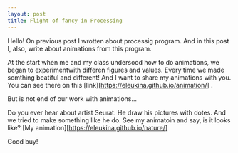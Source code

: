 ```yaml
---
layout: post
title: Flight of fancy in Processing
---
```

Hello! On previous post I wrotten about processig program. And in this post I, also, write about animations from this program.

At the start when me and my class undersood how to do animations, we began to experimentwith differen figures and values. Every time we made somthing beatiful and different! And I want to share my animations with you. You can see there on this [link][https://eleukina.github.io/animation/] .

But is not end of our work with animations...

Do you ever hear about artist Seurat. He draw his pictures with dotes. And we tried to make something like he do. See my animatoin and say, is it looks like?
[My animation][https://eleukina.github.io/nature/]

Good buy!  
